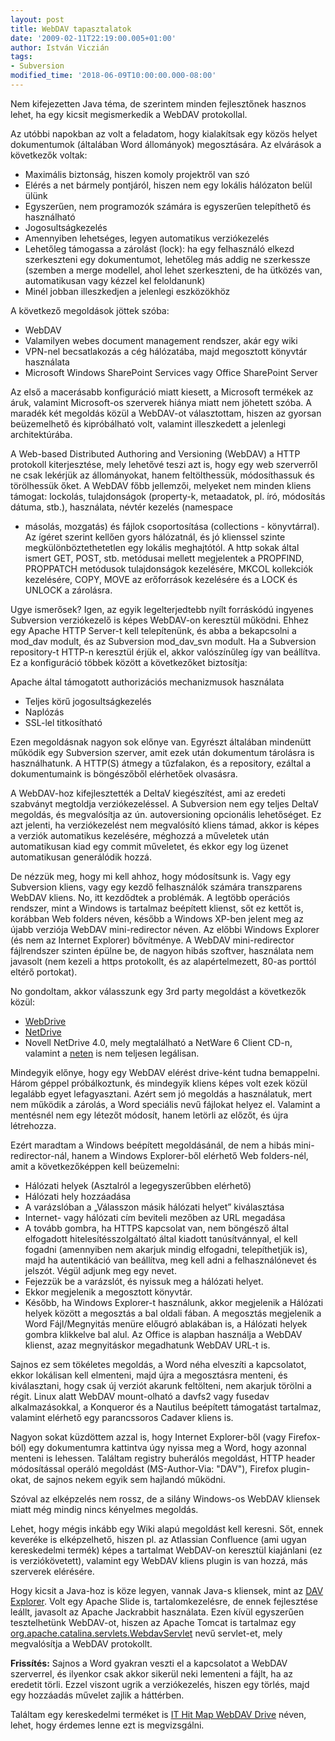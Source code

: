 ```yaml
---
layout: post
title: WebDAV tapasztalatok
date: '2009-02-11T22:19:00.005+01:00'
author: István Viczián
tags:
- Subversion
modified_time: '2018-06-09T10:00:00.000-08:00'
---
```


Nem kifejezetten Java téma, de szerintem minden fejlesztőnek hasznos
lehet, ha egy kicsit megismerkedik a WebDAV protokollal.

Az utóbbi napokban az volt a feladatom, hogy kialakítsak egy közös
helyet dokumentumok (általában Word állományok) megosztására. Az
elvárások a következők voltak:

-   Maximális biztonság, hiszen komoly projektről van szó
-   Elérés a net bármely pontjáról, hiszen nem egy lokális hálózaton
    belül ülünk
-   Egyszerűen, nem programozók számára is egyszerűen telepíthető és
    használható
-   Jogosultságkezelés
-   Amennyiben lehetséges, legyen automatikus verziókezelés
-   Lehetőleg támogassa a zárolást (lock): ha egy felhasználó elkezd
    szerkeszteni egy dokumentumot, lehetőleg más addig ne szerkessze
    (szemben a merge modellel, ahol lehet szerkeszteni, de ha ütközés
    van, automatikusan vagy kézzel kel feloldanunk)
-   Minél jobban illeszkedjen a jelenlegi eszközökhöz

A következő megoldások jöttek szóba:

-   WebDAV
-   Valamilyen webes document management rendszer, akár egy wiki
-   VPN-nel becsatlakozás a cég hálózatába, majd megosztott könyvtár
    használata
-   Microsoft Windows SharePoint Services vagy Office SharePoint Server

Az első a macerásabb konfiguráció miatt kiesett, a Microsoft termékek az
áruk, valamint Microsoft-os szerverek hiánya miatt nem jöhetett szóba. A
maradék két megoldás közül a WebDAV-ot választottam, hiszen az gyorsan
beüzemelhető és kipróbálható volt, valamint illeszkedett a jelenlegi
architektúrába.

A Web-based Distributed Authoring and Versioning (WebDAV) a HTTP
protokoll kiterjesztése, mely lehetővé teszi azt is, hogy egy web
szerverről ne csak lekérjük az állományokat, hanem feltölthessük,
módosíthassuk és törölhessük őket. A WebDAV főbb jellemzői, melyeket nem
minden kliens támogat: lockolás, tulajdonságok (property-k, metaadatok,
pl. író, módosítás dátuma, stb.), használata, névtér kezelés (namespace
- másolás, mozgatás) és fájlok csoportosítása (collections -
könyvtárral). Az ígéret szerint kellően gyors hálózatnál, és jó
klienssel szinte megkülönböztethetetlen egy lokális meghajtótól. A http
sokak által ismert GET, POST, stb. metódusai mellett megjelentek a
PROPFIND, PROPPATCH metódusok tulajdonságok kezelésére, MKCOL kollekciók
kezelésére, COPY, MOVE az erőforrások kezelésére és a LOCK és UNLOCK a
zárolásra.

Ugye ismerősek? Igen, az egyik legelterjedtebb nyílt forráskódú ingyenes
Subversion verziókezelő is képes WebDAV-on keresztül működni. Ehhez egy
Apache HTTP Server-t kell telepítenünk, és abba a bekapcsolni a mod\_dav
modult, és az Subversion mod\_dav\_svn modult. Ha a Subversion
repository-t HTTP-n keresztül érjük el, akkor valószínűleg így van
beállítva. Ez a konfiguráció többek között a következőket biztosítja:

Apache által támogatott authorizációs mechanizmusok használata

-   Teljes körű jogosultságkezelés
-   Naplózás
-   SSL-lel titkosítható

Ezen megoldásnak nagyon sok előnye van. Egyrészt általában mindenütt
működik egy Subversion szerver, amit ezek után dokumentum tárolásra is
használhatunk. A HTTP(S) átmegy a tűzfalakon, és a repository, ezáltal a
dokumentumaink is böngészőből elérhetőek olvasásra.

A WebDAV-hoz kifejlesztették a DeltaV kiegészítést, ami az eredeti
szabványt megtoldja verziókezeléssel. A Subversion nem egy teljes DeltaV
megoldás, és megvalósítja az ún. autoversioning opcionális lehetőséget.
Ez azt jelenti, ha verziókezelést nem megvalósító kliens támad, akkor is
képes a verziók automatikus kezelésére, méghozzá a műveletek után
automatikusan kiad egy commit műveletet, és ekkor egy log üzenet
automatikusan generálódik hozzá.

De nézzük meg, hogy mi kell ahhoz, hogy módosítsunk is. Vagy egy
Subversion kliens, vagy egy kezdő felhasználók számára transzparens
WebDAV kliens. No, itt kezdődtek a problémák. A legtöbb operációs
rendszer, mint a Windows is tartalmaz beépített klienst, sőt ez kettőt
is, korábban Web folders néven, később a Windows XP-ben jelent meg az
újabb verziója WebDAV mini-redirector néven. Az előbbi Windows Explorer
(és nem az Internet Explorer) bővítménye. A WebDAV mini-redirector
fájlrendszer szinten épülne be, de nagyon hibás szoftver, használata nem
javasolt (nem kezeli a https protokollt, és az alapértelmezett, 80-as
porttól eltérő portokat).

No gondoltam, akkor válasszunk egy 3rd party megoldást a következők
közül:

-   [WebDrive](http://www.webdrive.com/)
-   [NetDrive](http://www.netdrive.net/)
-   Novell NetDrive 4.0, mely megtalálható a NetWare 6 Client CD-n,
    valamint a [neten](http://www.theblog.ca/novell-netdrive) is nem
    teljesen legálisan.

Mindegyik előnye, hogy egy WebDAV elérést drive-ként tudna bemappelni.
Három géppel próbálkoztunk, és mindegyik kliens képes volt ezek közül
legalább egyet lefagyasztani. Azért sem jó megoldás a használatuk, mert
nem működik a zárolás, a Word speciális nevű fájlokat helyez el.
Valamint a mentésnél nem egy létezőt módosít, hanem letörli az előzőt,
és újra létrehozza.

Ezért maradtam a Windows beépített megoldásánál, de nem a hibás
mini-redirector-nál, hanem a Windows Explorer-ből elérhető Web
folders-nél, amit a következőképpen kell beüzemelni:

-   Hálózati helyek (Asztalról a legegyszerűbben elérhető)
-   Hálózati hely hozzáadása
-   A varázslóban a „Válasszon másik hálózati helyet” kiválasztása
-   Internet- vagy hálózati cím beviteli mezőben az URL megadása
-   A tovább gombra, ha HTTPS kapcsolat van, nem böngésző által
    elfogadott hitelesítésszolgáltató által kiadott tanúsítvánnyal, el
    kell fogadni (amennyiben nem akarjuk mindig elfogadni, telepíthetjük
    is), majd ha autentikáció van beállítva, meg kell adni a
    felhasználónevet és jelszót. Végül adjunk meg egy nevet.
-   Fejezzük be a varázslót, és nyissuk meg a hálózati helyet.
-   Ekkor megjelenik a megosztott könyvtár.
-   Később, ha Windows Explorer-t használunk, akkor megjelenik a
    Hálózati helyek között a megosztás a bal oldali fában. A megosztás
    megjelenik a Word Fájl/Megnyitás menüre előugró ablakában is, a
    Hálózati helyek gombra klikkelve bal alul. Az Office is alapban
    használja a WebDAV klienst, azaz megnyitáskor megadhatunk WebDAV
    URL-t is.

Sajnos ez sem tökéletes megoldás, a Word néha elveszíti a kapcsolatot,
ekkor lokálisan kell elmenteni, majd újra a megosztásra menteni, és
kiválasztani, hogy csak új verziót akarunk feltölteni, nem akarjuk
törölni a régit. Linux alatt WebDAV mount-olható a davfs2 vagy fusedav
alkalmazásokkal, a Konqueror és a Nautilus beépített támogatást
tartalmaz, valamint elérhető egy parancssoros Cadaver kliens is.

Nagyon sokat küzdöttem azzal is, hogy Internet Explorer-ből (vagy
Firefox-ból) egy dokumentumra kattintva úgy nyissa meg a Word, hogy
azonnal menteni is lehessen. Találtam registry buherálós megoldást, HTTP
header módosítással operáló megoldást (MS-Author-Via: "DAV"), Firefox
plugin-okat, de sajnos nekem egyik sem hajlandó működni.

Szóval az elképzelés nem rossz, de a silány Windows-os WebDAV kliensek
miatt még mindig nincs kényelmes megoldás.

Lehet, hogy mégis inkább egy Wiki alapú megoldást kell keresni. Sőt,
ennek keveréke is elképzelhető, hiszen pl. az Atlassian Confluence (ami
ugyan kereskedelmi termék) képes a tartalmat WebDAV-on keresztül
kiajánlani (ez is verziókövetett), valamint egy WebDAV kliens plugin is
van hozzá, más szerverek elérésére.

Hogy kicsit a Java-hoz is köze legyen, vannak Java-s kliensek, mint az
[DAV Explorer](http://www.davexplorer.org/). Volt egy Apache Slide is,
tartalomkezelésre, de ennek fejlesztése leállt, javasolt az Apache
Jackrabbit használata. Ezen kívül egyszerűen tesztelhetünk WebDAV-ot,
hiszen az Apache Tomcat is tartalmaz egy
[org.apache.catalina.servlets.WebdavServlet](http://tomcat.apache.org/tomcat-6.0-doc/api/org/apache/catalina/servlets/WebdavServlet.html)
nevű servlet-et, mely megvalósítja a WebDAV protokollt.

**Frissítés:** Sajnos a Word gyakran veszti el
a kapcsolatot a WebDAV szerverrel, és ilyenkor csak akkor sikerül neki
lementeni a fájlt, ha az eredetit törli. Ezzel viszont ugrik a
verziókezelés, hiszen egy törlés, majd egy hozzáadás művelet zajlik a
háttérben.

Találtam egy kereskedelmi terméket is [IT Hit Map WebDAV
Drive](http://www.webdavsystem.com/mapdrive/home) néven, lehet, hogy
érdemes lenne ezt is megvizsgálni.
